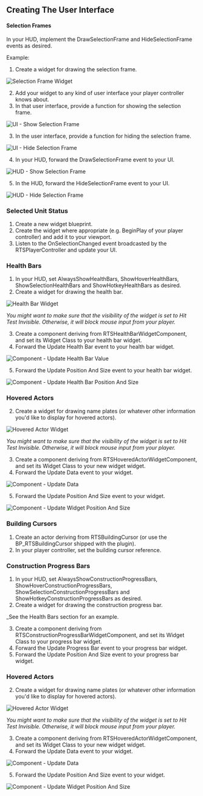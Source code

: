 ## Creating The User Interface

#### Selection Frames

In your HUD, implement the DrawSelectionFrame and HideSelectionFrame events as desired.

Example:

1. Create a widget for drawing the selection frame.

![Selection Frame Widget](Images/SelectionFrameWidget.png)

2. Add your widget to any kind of user interface your player controller knows about.
3. In that user interface, provide a function for showing the selection frame.

![UI - Show Selection Frame](Images/UIShowSelectionFrame.png)

3. In the user interface, provide a function for hiding the selection frame.

![UI - Hide Selection Frame](Images/UIHideSelectionFrame.png)

4. In your HUD, forward the DrawSelectionFrame event to your UI.

![HUD - Show Selection Frame](Images/HUDDrawSelectionFrame.png)

5. In the HUD, forward the HideSelectionFrame event to your UI.

![HUD - Hide Selection Frame](Images/HUDHideSelectionFrame.png)


### Selected Unit Status

1. Create a new widget blueprint.
1. Create the widget where appropriate (e.g. BeginPlay of your player controller) and add it to your viewport.
1. Listen to the OnSelectionChanged event broadcasted by the RTSPlayerController and update your UI.


### Health Bars

1. In your HUD, set AlwaysShowHealthBars, ShowHoverHealthBars, ShowSelectionHealthBars and ShowHotkeyHealthBars as desired.
2. Create a widget for drawing the health bar.

![Health Bar Widget](Images/HealthBarWidget.png)

_You might want to make sure that the visibility of the widget is set to Hit Test Invisible. Otherwise, it will block mouse input from your player._

3. Create a component deriving from RTSHealthBarWidgetComponent, and set its Widget Class to your health bar widget.
4. Forward the Update Health Bar event to your health bar widget.

![Component - Update Health Bar Value](Images/UpdateHealthBarValue.png)

5. Forward the Update Position And Size event to your health bar widget.

![Component - Update Health Bar Position And Size](Images/UpdateHealthBarPositionAndSize.png)


### Hovered Actors

2. Create a widget for drawing name plates (or whatever other information you'd like to display for hovered actors).

![Hovered Actor Widget](Images/HoveredActorWidget.png)

_You might want to make sure that the visibility of the widget is set to Hit Test Invisible. Otherwise, it will block mouse input from your player._

3. Create a component deriving from RTSHoveredActorWidgetComponent, and set its Widget Class to your new widget widget.
4. Forward the Update Data event to your widget.

![Component - Update Data](Images/UpdateHoveredActorData.png)

5. Forward the Update Position And Size event to your widget.

![Component - Update Widget Position And Size](Images/UpdateHoveredActorPositionAndSize.png)


### Building Cursors

1. Create an actor deriving from RTSBuildingCursor (or use the BP_RTSBuildingCursor shipped with the plugin).
1. In your player controller, set the building cursor reference.


### Construction Progress Bars

1. In your HUD, set AlwaysShowConstructionProgressBars, ShowHoverConstructionProgressBars, ShowSelectionConstructionProgressBars and ShowHotkeyConstructionProgressBars as desired.
2. Create a widget for drawing the construction progress bar.

_See the Health Bars section for an example.

3. Create a component deriving from RTSConstructionProgressBarWidgetComponent, and set its Widget Class to your progress bar widget.
4. Forward the Update Progress Bar event to your progress bar widget.
5. Forward the Update Position And Size event to your progress bar widget.


### Hovered Actors

2. Create a widget for drawing name plates (or whatever other information you'd like to display for hovered actors).

![Hovered Actor Widget](Images/HoveredActorWidget.png)

_You might want to make sure that the visibility of the widget is set to Hit Test Invisible. Otherwise, it will block mouse input from your player._

3. Create a component deriving from RTSHoveredActorWidgetComponent, and set its Widget Class to your new widget widget.
4. Forward the Update Data event to your widget.

![Component - Update Data](Images/UpdateHoveredActorData.png)

5. Forward the Update Position And Size event to your widget.

![Component - Update Widget Position And Size](Images/UpdateHoveredActorPositionAndSize.png)

